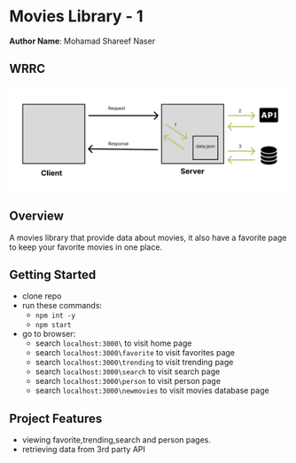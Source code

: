 # Movies Library - 1

**Author Name**: Mohamad Shareef Naser

## WRRC
![alt text](./images/lab13.PNG)
## Overview
A movies library that provide data about movies, it also have a favorite page to keep your favorite movies in one place.
## Getting Started
- clone repo
- run these commands:
    - `npm int -y`
    - `npm start`
- go to browser:
    - search `localhost:3000\` to visit home page
    - search `localhost:3000\favorite` to visit favorites page
    - search `localhost:3000\trending` to visit trending page
    - search `localhost:3000\search` to visit search page
    - search `localhost:3000\person` to visit person page
    - search `localhost:3000\newmovies` to visit movies database page



## Project Features
<!-- What are the features included in you app -->
- viewing favorite,trending,search and person pages.
- retrieving data from 3rd party API
